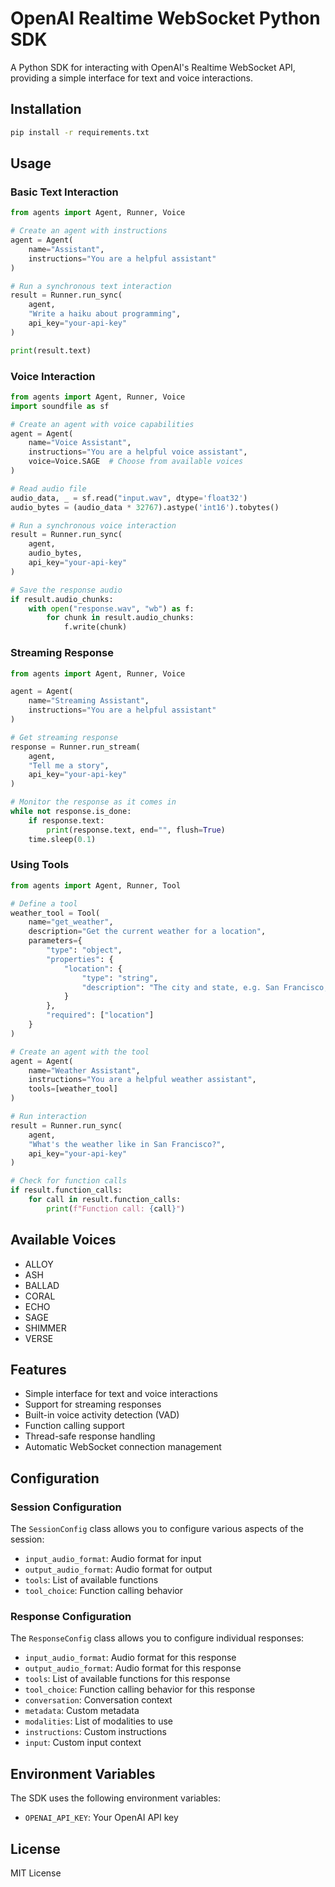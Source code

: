 # OpenAI Realtime WebSocket Python SDK

A Python SDK for interacting with OpenAI's Realtime WebSocket API, providing a simple interface for text and voice interactions.

## Installation

```bash
pip install -r requirements.txt
```

## Usage

### Basic Text Interaction

```python
from agents import Agent, Runner, Voice

# Create an agent with instructions
agent = Agent(
    name="Assistant",
    instructions="You are a helpful assistant"
)

# Run a synchronous text interaction
result = Runner.run_sync(
    agent,
    "Write a haiku about programming",
    api_key="your-api-key"
)

print(result.text)
```

### Voice Interaction

```python
from agents import Agent, Runner, Voice
import soundfile as sf

# Create an agent with voice capabilities
agent = Agent(
    name="Voice Assistant",
    instructions="You are a helpful voice assistant",
    voice=Voice.SAGE  # Choose from available voices
)

# Read audio file
audio_data, _ = sf.read("input.wav", dtype='float32')
audio_bytes = (audio_data * 32767).astype('int16').tobytes()

# Run a synchronous voice interaction
result = Runner.run_sync(
    agent,
    audio_bytes,
    api_key="your-api-key"
)

# Save the response audio
if result.audio_chunks:
    with open("response.wav", "wb") as f:
        for chunk in result.audio_chunks:
            f.write(chunk)
```

### Streaming Response

```python
from agents import Agent, Runner, Voice

agent = Agent(
    name="Streaming Assistant",
    instructions="You are a helpful assistant"
)

# Get streaming response
response = Runner.run_stream(
    agent,
    "Tell me a story",
    api_key="your-api-key"
)

# Monitor the response as it comes in
while not response.is_done:
    if response.text:
        print(response.text, end="", flush=True)
    time.sleep(0.1)
```

### Using Tools

```python
from agents import Agent, Runner, Tool

# Define a tool
weather_tool = Tool(
    name="get_weather",
    description="Get the current weather for a location",
    parameters={
        "type": "object",
        "properties": {
            "location": {
                "type": "string",
                "description": "The city and state, e.g. San Francisco, CA"
            }
        },
        "required": ["location"]
    }
)

# Create an agent with the tool
agent = Agent(
    name="Weather Assistant",
    instructions="You are a helpful weather assistant",
    tools=[weather_tool]
)

# Run interaction
result = Runner.run_sync(
    agent,
    "What's the weather like in San Francisco?",
    api_key="your-api-key"
)

# Check for function calls
if result.function_calls:
    for call in result.function_calls:
        print(f"Function call: {call}")
```

## Available Voices

- ALLOY
- ASH
- BALLAD
- CORAL
- ECHO
- SAGE
- SHIMMER
- VERSE

## Features

- Simple interface for text and voice interactions
- Support for streaming responses
- Built-in voice activity detection (VAD)
- Function calling support
- Thread-safe response handling
- Automatic WebSocket connection management

## Configuration

### Session Configuration

The `SessionConfig` class allows you to configure various aspects of the session:

- `input_audio_format`: Audio format for input
- `output_audio_format`: Audio format for output
- `tools`: List of available functions
- `tool_choice`: Function calling behavior

### Response Configuration

The `ResponseConfig` class allows you to configure individual responses:

- `input_audio_format`: Audio format for this response
- `output_audio_format`: Audio format for this response
- `tools`: List of available functions for this response
- `tool_choice`: Function calling behavior for this response
- `conversation`: Conversation context
- `metadata`: Custom metadata
- `modalities`: List of modalities to use
- `instructions`: Custom instructions
- `input`: Custom input context

## Environment Variables

The SDK uses the following environment variables:

- `OPENAI_API_KEY`: Your OpenAI API key

## License

MIT License 